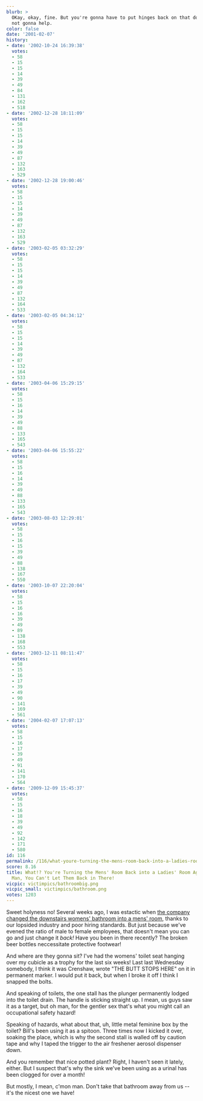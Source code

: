 ```yaml
---
blurb: >
  OKay, okay, fine. But you're gonna have to put hinges back on that door, and I'm
  not gonna help.
color: false
date: '2001-02-07'
history:
- date: '2002-10-24 16:39:38'
  votes:
  - 58
  - 15
  - 15
  - 14
  - 39
  - 49
  - 84
  - 131
  - 162
  - 518
- date: '2002-12-28 18:11:09'
  votes:
  - 58
  - 15
  - 15
  - 14
  - 39
  - 49
  - 87
  - 132
  - 163
  - 529
- date: '2002-12-28 19:00:46'
  votes:
  - 58
  - 15
  - 15
  - 14
  - 39
  - 49
  - 87
  - 132
  - 163
  - 529
- date: '2003-02-05 03:32:29'
  votes:
  - 58
  - 15
  - 15
  - 14
  - 39
  - 49
  - 87
  - 132
  - 164
  - 533
- date: '2003-02-05 04:34:12'
  votes:
  - 58
  - 15
  - 15
  - 14
  - 39
  - 49
  - 87
  - 132
  - 164
  - 533
- date: '2003-04-06 15:29:15'
  votes:
  - 58
  - 15
  - 16
  - 14
  - 39
  - 49
  - 88
  - 133
  - 165
  - 543
- date: '2003-04-06 15:55:22'
  votes:
  - 58
  - 15
  - 16
  - 14
  - 39
  - 49
  - 88
  - 133
  - 165
  - 543
- date: '2003-08-03 12:29:01'
  votes:
  - 58
  - 15
  - 16
  - 15
  - 39
  - 49
  - 88
  - 138
  - 167
  - 550
- date: '2003-10-07 22:20:04'
  votes:
  - 58
  - 15
  - 16
  - 16
  - 39
  - 49
  - 89
  - 138
  - 168
  - 553
- date: '2003-12-11 08:11:47'
  votes:
  - 58
  - 15
  - 16
  - 17
  - 39
  - 49
  - 90
  - 141
  - 169
  - 561
- date: '2004-02-07 17:07:13'
  votes:
  - 58
  - 15
  - 16
  - 17
  - 39
  - 49
  - 91
  - 141
  - 170
  - 564
- date: '2009-12-09 15:45:37'
  votes:
  - 58
  - 15
  - 16
  - 18
  - 39
  - 49
  - 92
  - 142
  - 171
  - 580
id: 116
permalink: /116/what-youre-turning-the-mens-room-back-into-a-ladies-room-again-good-god-man-you-cant-let-them-back-in-there/
score: 8.16
title: What!? You're Turning the Mens' Room Back into a Ladies' Room Again? Good God
  Man, You Can't Let Them Back in There!
vicpic: victimpics/bathroombig.png
vicpic_small: victimpics/bathroom.png
votes: 1203
---
```


Sweet holyness no! Several weeks ago, I was estactic when [the company
changed the downstairs womens' bathroom into a mens'
room](@/victim/51.md), thanks to our lopsided industry and poor
hiring standards. But just because we've evened the ratio of male to
female employees, that doesn't mean you can go and just change it
*back!* Have you been in there recently? The broken beer bottles
neccessitate protective footwear!

And where are they gonna sit? I've had the womens' toilet seat hanging
over my cubicle as a trophy for the last six weeks! Last last Wednesday
somebody, I think it was Crenshaw, wrote "THE BUTT STOPS HERE" on it in
permanent marker. I would put it back, but when I broke it off I think I
snapped the bolts.

And speaking of toilets, the one stall has the plunger permanently
lodged into the toilet drain. The handle is sticking straight up. I
mean, us guys saw it as a target, but oh man, for the gentler sex that's
what you might call an occupational safety hazard!

Speaking of hazards, what about that, uh, little metal feminine box by
the toilet? Bill's been using it as a spitoon. Three times now I kicked
it over, soaking the place, which is why the second stall is walled off
by caution tape and why I taped the trigger to the air freshener aerosol
dispenser down.

And you remember that nice potted plant? Right, I haven't seen it
lately, either. But I suspect that's why the sink we've been using as a
urinal has been clogged for over a month!

But mostly, I mean, c'mon man. Don't take that bathroom away from us --
it's the nicest one we have!